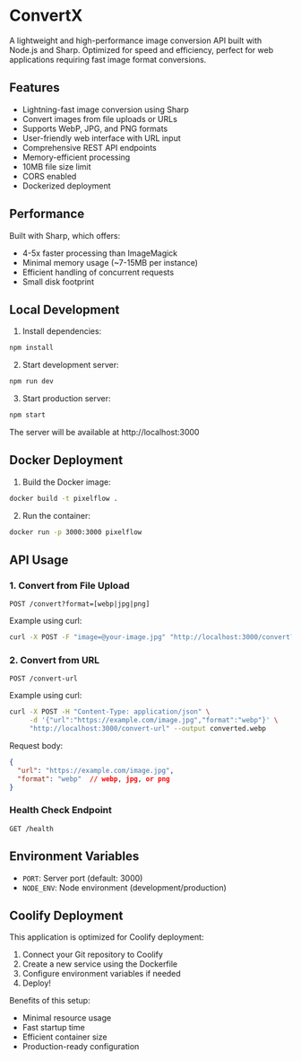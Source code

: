 # ConvertX

A lightweight and high-performance image conversion API built with Node.js and Sharp. Optimized for speed and efficiency, perfect for web applications requiring fast image format conversions.

## Features

- Lightning-fast image conversion using Sharp
- Convert images from file uploads or URLs
- Supports WebP, JPG, and PNG formats
- User-friendly web interface with URL input
- Comprehensive REST API endpoints
- Memory-efficient processing
- 10MB file size limit
- CORS enabled
- Dockerized deployment

## Performance

Built with Sharp, which offers:
- 4-5x faster processing than ImageMagick
- Minimal memory usage (~7-15MB per instance)
- Efficient handling of concurrent requests
- Small disk footprint

## Local Development

1. Install dependencies:
```bash
npm install
```

2. Start development server:
```bash
npm run dev
```

3. Start production server:
```bash
npm start
```

The server will be available at http://localhost:3000

## Docker Deployment

1. Build the Docker image:
```bash
docker build -t pixelflow .
```

2. Run the container:
```bash
docker run -p 3000:3000 pixelflow
```

## API Usage

### 1. Convert from File Upload

`POST /convert?format=[webp|jpg|png]`

Example using curl:
```bash
curl -X POST -F "image=@your-image.jpg" "http://localhost:3000/convert?format=webp" --output converted.webp
```

### 2. Convert from URL

`POST /convert-url`

Example using curl:
```bash
curl -X POST -H "Content-Type: application/json" \
     -d '{"url":"https://example.com/image.jpg","format":"webp"}' \
     "http://localhost:3000/convert-url" --output converted.webp
```

Request body:
```json
{
  "url": "https://example.com/image.jpg",
  "format": "webp"  // webp, jpg, or png
}
```

### Health Check Endpoint

`GET /health`

## Environment Variables

- `PORT`: Server port (default: 3000)
- `NODE_ENV`: Node environment (development/production)

## Coolify Deployment

This application is optimized for Coolify deployment:

1. Connect your Git repository to Coolify
2. Create a new service using the Dockerfile
3. Configure environment variables if needed
4. Deploy!

Benefits of this setup:
- Minimal resource usage
- Fast startup time
- Efficient container size
- Production-ready configuration
